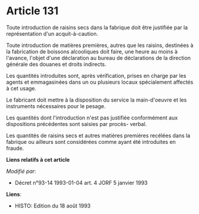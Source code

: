 # Article 131

Toute introduction de raisins secs dans la fabrique doit être justifiée par la représentation d'un acquit-à-caution.

Toute introduction de matières premières, autres que les raisins, destinées à la fabrication de boissons alcooliques doit
faire, une heure au moins à l'avance, l'objet d'une déclaration au bureau de déclarations de la direction générale des
douanes et droits indirects.

Les quantités introduites sont, après vérification, prises en charge par les agents et emmagasinées dans un ou plusieurs
locaux spécialement affectés à cet usage.

Le fabricant doit mettre à la disposition du service la main-d'oeuvre et les instruments nécessaires pour le pesage.

Les quantités dont l'introduction n'est pas justifiée conformément aux dispositions précédentes sont saisies par procès-
verbal.

Les quantités de raisins secs et autres matières premières recélées dans la fabrique ou ailleurs sont considérées comme ayant
été introduites en fraude.

**Liens relatifs à cet article**

_Modifié par_:

  - Décret n°93-14 1993-01-04 art. 4 JORF 5 janvier 1993

**Liens**:

  - HISTO: Edition du 18 août 1993
